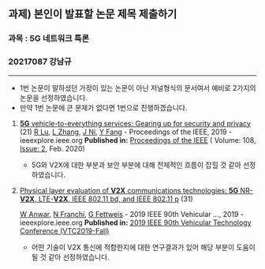 ## 과제) 본인이 발표할 논문 제목 제출하기



### 과목 : 5G 네트워크 특론

### 20217087	강남규

---

- 1번 논문이 말하셨던 가정이 있는 논문이 아닌 저널형식의 문서여서 예비로 2가지의 논문을 선정하였습니다.
- 만약 1번 논문에 큰 문제가 없다면 1번으로 진행하겠습니다.



1. [**5G** vehicle-to-everything services: Gearing up for security and privacy](https://ieeexplore.ieee.org/abstract/document/8897696/) (21)
   [R Lu](https://scholar.google.co.kr/citations?user=DeBXK0UAAAAJ&hl=ko&oi=sra), [L Zhang](https://scholar.google.co.kr/citations?user=Umj-GRAAAAAJ&hl=ko&oi=sra), [J Ni](https://scholar.google.co.kr/citations?user=k5z2mOMAAAAJ&hl=ko&oi=sra), [Y Fang](https://scholar.google.co.kr/citations?user=dJgRKmwAAAAJ&hl=ko&oi=sra) - Proceedings of the IEEE, 2019 - ieeexplore.ieee.org
   **Published in:** [Proceedings of the IEEE](https://ieeexplore.ieee.org/xpl/RecentIssue.jsp?punumber=5) ( Volume: 108, [Issue: 2](https://ieeexplore.ieee.org/xpl/tocresult.jsp?isnumber=8967317), Feb. 2020)

   - 5G와 V2X에 대한 부분과 보안 부분에 대해 전체적인 흐름이 잡힐 것 같아 선정하였습니다.

   

2. [Physical layer evaluation of **V2X** communications technologies: **5G** NR-**V2X**, LTE-**V2X**, IEEE 802.11 bd, and IEEE 802.11 p](https://ieeexplore.ieee.org/abstract/document/8891313/) (31)

   [W Anwar](https://scholar.google.co.kr/citations?user=rbFTPeQAAAAJ&hl=ko&oi=sra), [N Franchi](https://scholar.google.co.kr/citations?user=R_Gkd3MAAAAJ&hl=ko&oi=sra), [G Fettweis](https://scholar.google.co.kr/citations?user=qUwSsMwAAAAJ&hl=ko&oi=sra) - 2019 IEEE 90th Vehicular …, 2019 - ieeexplore.ieee.org
   **Published in:** [2019 IEEE 90th Vehicular Technology Conference (VTC2019-Fall)](https://ieeexplore.ieee.org/xpl/conhome/8888152/proceeding)

   - 어떤 기술이 V2X 통신에 적합한지에 대한 연구결과가 있어 해당 부분이 도움이 될 것 같아 선정하였습니다.

